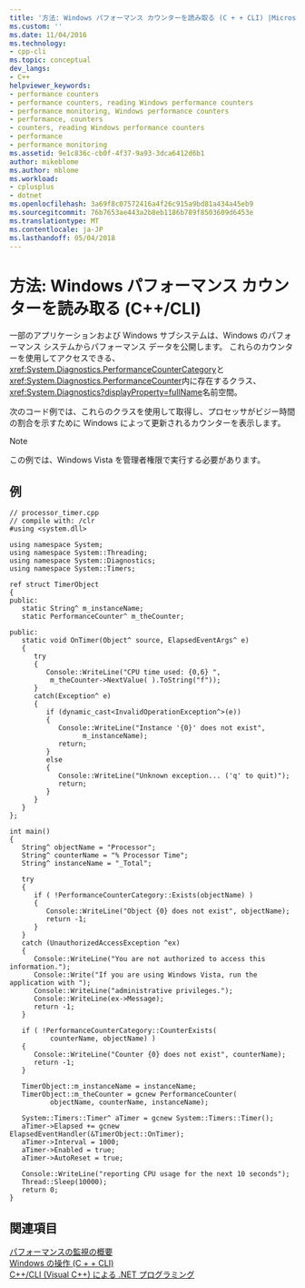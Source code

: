 ```yaml
---
title: '方法: Windows パフォーマンス カウンターを読み取る (C + + CLI) |Microsoft ドキュメント'
ms.custom: ''
ms.date: 11/04/2016
ms.technology:
- cpp-cli
ms.topic: conceptual
dev_langs:
- C++
helpviewer_keywords:
- performance counters
- performance counters, reading Windows performance counters
- performance monitoring, Windows performance counters
- performance, counters
- counters, reading Windows performance counters
- performance
- performance monitoring
ms.assetid: 9e1c836c-cb0f-4f37-9a93-3dca6412d6b1
author: mikeblome
ms.author: mblome
ms.workload:
- cplusplus
- dotnet
ms.openlocfilehash: 3a69f8c07572416a4f26c915a9bd81a434a45eb9
ms.sourcegitcommit: 76b7653ae443a2b8eb1186b789f8503609d6453e
ms.translationtype: MT
ms.contentlocale: ja-JP
ms.lasthandoff: 05/04/2018
---
```

# <a name="how-to-read-windows-performance-counters-ccli"></a>方法: Windows パフォーマンス カウンターを読み取る (C++/CLI)
一部のアプリケーションおよび Windows サブシステムは、Windows のパフォーマンス システムからパフォーマンス データを公開します。 これらのカウンターを使用してアクセスできる、<xref:System.Diagnostics.PerformanceCounterCategory>と<xref:System.Diagnostics.PerformanceCounter>内に存在するクラス、<xref:System.Diagnostics?displayProperty=fullName>名前空間。  
  
 次のコード例では、これらのクラスを使用して取得し、プロセッサがビジー時間の割合を示すために Windows によって更新されるカウンターを表示します。  
  
> [!NOTE]
>  この例では、Windows Vista を管理者権限で実行する必要があります。  
  
## <a name="example"></a>例  
  
```  
// processor_timer.cpp  
// compile with: /clr  
#using <system.dll>  
  
using namespace System;  
using namespace System::Threading;  
using namespace System::Diagnostics;  
using namespace System::Timers;  
  
ref struct TimerObject  
{  
public:  
   static String^ m_instanceName;  
   static PerformanceCounter^ m_theCounter;  
  
public:  
   static void OnTimer(Object^ source, ElapsedEventArgs^ e)  
   {  
      try   
      {  
         Console::WriteLine("CPU time used: {0,6} ",  
          m_theCounter->NextValue( ).ToString("f"));  
      }   
      catch(Exception^ e)  
      {  
         if (dynamic_cast<InvalidOperationException^>(e))  
         {  
            Console::WriteLine("Instance '{0}' does not exist",  
                  m_instanceName);  
            return;  
         }  
         else  
         {  
            Console::WriteLine("Unknown exception... ('q' to quit)");  
            return;  
         }  
      }  
   }  
};  
  
int main()  
{  
   String^ objectName = "Processor";  
   String^ counterName = "% Processor Time";  
   String^ instanceName = "_Total";  
  
   try  
   {  
      if ( !PerformanceCounterCategory::Exists(objectName) )  
      {  
         Console::WriteLine("Object {0} does not exist", objectName);  
         return -1;  
      }  
   }  
   catch (UnauthorizedAccessException ^ex)  
   {  
      Console::WriteLine("You are not authorized to access this information.");  
      Console::Write("If you are using Windows Vista, run the application with ");  
      Console::WriteLine("administrative privileges.");  
      Console::WriteLine(ex->Message);  
      return -1;  
   }  
  
   if ( !PerformanceCounterCategory::CounterExists(  
          counterName, objectName) )  
   {  
      Console::WriteLine("Counter {0} does not exist", counterName);  
      return -1;  
   }  
  
   TimerObject::m_instanceName = instanceName;  
   TimerObject::m_theCounter = gcnew PerformanceCounter(  
          objectName, counterName, instanceName);  
  
   System::Timers::Timer^ aTimer = gcnew System::Timers::Timer();  
   aTimer->Elapsed += gcnew ElapsedEventHandler(&TimerObject::OnTimer);  
   aTimer->Interval = 1000;  
   aTimer->Enabled = true;  
   aTimer->AutoReset = true;  
  
   Console::WriteLine("reporting CPU usage for the next 10 seconds");  
   Thread::Sleep(10000);  
   return 0;  
}  
```  
  
## <a name="see-also"></a>関連項目  
 [パフォーマンスの監視の概要](http://msdn.microsoft.com/en-us/d40f10b9-e2b7-4ec8-a9b3-706929e5bf35)   
 [Windows の操作 (C + + CLI)](../dotnet/windows-operations-cpp-cli.md)   
 [C++/CLI (Visual C++) による .NET プログラミング](../dotnet/dotnet-programming-with-cpp-cli-visual-cpp.md)